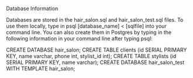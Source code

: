 Database Information

Databases are stored in the hair_salon.sql and hair_salon_test.sql files. To use them locally, type in psql [database_name] < [sqlfile] into your command line. You can also create them in Postgres by typing in the following information in your command line after typing psql:

CREATE DATABASE hair_salon;
CREATE TABLE clients (id SERIAL PRIMARY KEY, name varchar, phone int, stylist_id int);
CREATE TABLE stylists (id SERIAL PRIMARY KEY, name varchar);
CREATE DATABASE hair_salon_test WITH TEMPLATE hair_salon;